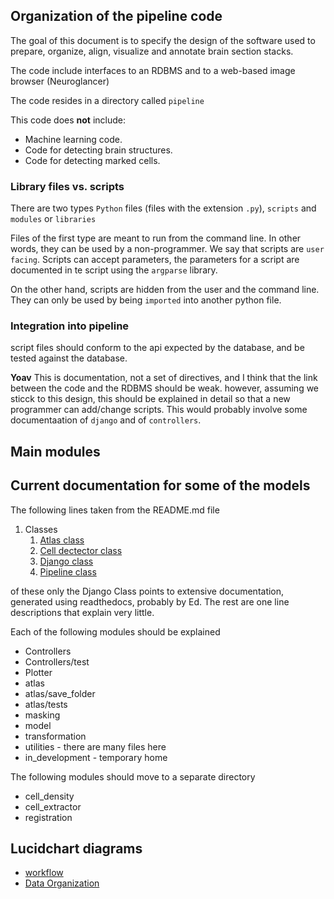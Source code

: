 ## Organization of the pipeline code

The goal of this document is to specify the design of the software
used to prepare, organize, align, visualize and annotate brain section stacks.

The code include interfaces to an RDBMS and to a web-based image
browser (Neuroglancer)

The code resides in a directory called `pipeline`

This code does **not** include:
* Machine learning code.
* Code for detecting brain structures.
* Code for detecting marked cells.

### Library files vs. scripts 
There are two types `Python` files (files with the extension `.py`),
`scripts` and `modules` or `libraries`

Files of the first type are meant to run from the command line. In
other words, they can be used by a non-programmer. We say that scripts
are `user facing`.
Scripts can accept parameters, the parameters for a script are documented in te script
using the `argparse` library.

On the other hand, scripts are hidden from the user and the command
line. They can only be used by being `imported` into another python file.

### Integration into pipeline
script files should conform to the api expected by the database, and
be tested against the database.

**Yoav** This is documentation, not a set of directives, and I think
   that the link between the code and the RDBMS should be
   weak. however, assuming we sticck to this
   design, this should be explained in detail so that a new programmer
   can add/change scripts. This would probably involve some
   documentaation of `django` and of `controllers`.


## Main modules

## Current documentation for some of the models 
The following lines taken from the README.md file

1. Classes
    1. [Atlas class](programmer/Atlas.Class.md)
    1. [Cell dectector class](programmer/CellDetector.Class.md)
    1. [Django class](https://activebrainatlasadmin.readthedocs.io)
    1. [Pipeline class](programmer/Pipeline.Class.md)

of these only the Django Class points to extensive documentation, generated using readthedocs, probably by Ed.
The rest are one line descriptions that explain very little.

Each of the following modules should be explained

* Controllers
* Controllers/test
* Plotter
* atlas
* atlas/save_folder
* atlas/tests
* masking
* model
* transformation
* utilities - there are many files here
* in_development - temporary home

The following modules should move to a separate directory
* cell_density
* cell_extractor
* registration


## Lucidchart diagrams
* [workflow](https://lucid.app/lucidchart/invitations/accept/inv_0534f70f-378d-4708-bbae-056f1aa7d3b3)
* [Data Organization](https://lucid.app/lucidchart/invitations/accept/inv_9d5af939-c120-46a5-b6da-649119d54ffe)

